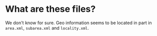 # What are these files?

We don't know for sure. Geo information seems to be located in part in `area.xml`, `subarea.xml` and `locality.xml`. 

